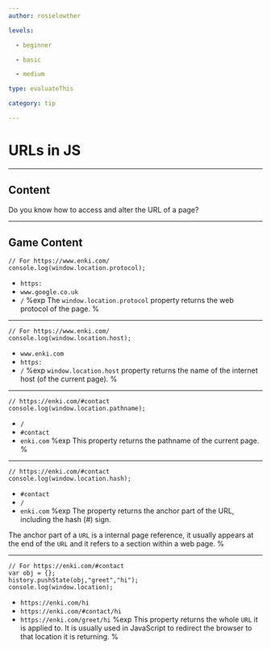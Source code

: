 ```yaml
---
author: rosielowther

levels:

  - beginner

  - basic

  - medium

type: evaluateThis

category: tip

---
```

# URLs in JS

---
## Content

Do you know how to access and
alter the URL of a page?

---
## Game Content

```
// For https://www.enki.com/
console.log(window.location.protocol);
```
* `https:`
* `www.google.co.uk`
* `/`
%exp
The `window.location.protocol` property returns the web protocol of the page.
%

---
```
// For https://www.enki.com/
console.log(window.location.host);
```
* `www.enki.com`
* `https:`
* `/`
%exp
`window.location.host` property returns the name of the internet host (of the current page).
%

---
```
// https://enki.com/#contact
console.log(window.location.pathname);
```
* `/`
* `#contact`
* `enki.com`
%exp
This property returns the pathname of the current page.
%

---
```
// https://enki.com/#contact
console.log(window.location.hash);
```
* `#contact`
* `/`
* `enki.com`
%exp
The property returns the anchor part of the URL, including the hash (#) sign.

The anchor part of a `URL` is a internal page reference, it usually appears at the end of the `URL` and it refers to a section within a web page.
%

---
```
// For https://enki.com/#contact
var obj = {};
history.pushState(obj,"greet","hi");
console.log(window.location);
```
* `https://enki.com/hi`
* `https://enki.com/#contact/hi`
* `https://enki.com/greet/hi`
%exp
This property returns the whole `URL` it is applied to. It is usually used in JavaScript to redirect the browser to that location it is returning.
%
